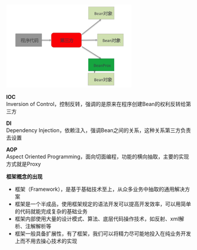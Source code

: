 <img src="../images/03-ioc_di_aop_thought.png" alt="" style="width:67%">

**IOC**  
Inversion of Control，控制反转，强调的是原来在程序创建Bean的权利反转给第三方

**DI**  
Dependency Injection，依赖注入，强调Bean之间的关系，这种关系第三方负责去设置

**AOP**  
Aspect Oriented Programming，面向切面编程，功能的横向抽取，主要的实现方式就是Proxy


**框架概念的出现**
- 框架（Framework），是基于基础技术至上，从众多业务中抽取的通用解决方案
- 框架是一个半成品，使用框架规定的语法开发可以提高开发效率，可以用简单的代码就能完成复杂的基础业务
- 框架内部使用大量的设计模式、算法、底层代码操作技术，如反射、xml解析、注解解析等
- 框架一般具备扩展性，有了框架，我们可以将精力尽可能地投入在纯业务开发上而不用去操心技术的实现

